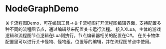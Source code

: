 # NodeGraphDemo
关卡流程图Demo，可在编辑工具->关卡流程图打开流程图编辑界面，支持配置多种不同的流程图节点，通过编辑器来配置关卡运行流程。
接入XLua，主体的游戏逻辑和流程图节点逻辑在Lua侧执行，节点编辑器相关的配置在C#。
在关卡物体配置里可以进行关卡怪物、怪物组，位置等的编辑，并在流程图节点中使用。
